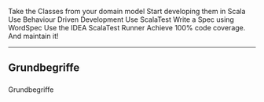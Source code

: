 Take the Classes from your domain model
Start developing them in Scala
Use Behaviour Driven Development
Use ScalaTest
Write a Spec using WordSpec 
Use the IDEA ScalaTest Runner 
Achieve 100% code coverage. And maintain it! 

-----------
Grundbegriffe
--------



#####
Grundbegriffe
